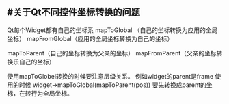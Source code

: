 #关于Qt不同控件坐标转换的问题
-----------------------------
Qt每个Widget都有自己的坐标系
mapToGlobal （自己的坐标转换为应用的全局坐标）
mapFromGlobal（应用的全局坐标转换为自己的坐标）

mapToParent（自己的坐标转换为父亲的坐标）
mapFromParent（父亲的坐标转换乐自己的坐标）

使用mapToGlobel转换的时候要注意层级关系。
例如widget的parent是frame
使用的时候
widget->mapToGlobal(mapToParent(pos))
要先转换成parent的坐标，在转行为全局坐标。

